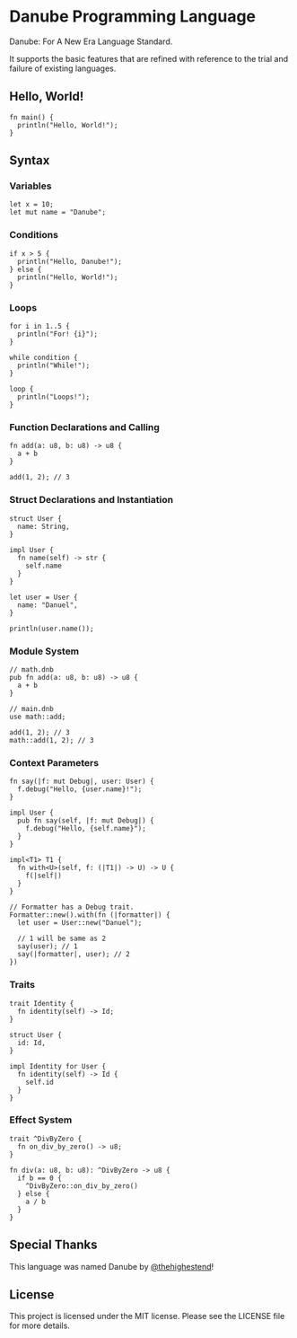 # Danube Programming Language

Danube: For A New Era Language Standard.

It supports the basic features that are refined with reference to the trial and failure of existing languages.

## Hello, World!

```danube
fn main() {
  println("Hello, World!");
}
```

## Syntax

### Variables

```danube
let x = 10;
let mut name = "Danube";
```

### Conditions

```danube
if x > 5 {
  println("Hello, Danube!");
} else {
  println("Hello, World!");
}
```

### Loops

```danube
for i in 1..5 {
  println("For! {i}");
}

while condition {
  println("While!");
}

loop {
  println("Loops!");
}
```

### Function Declarations and Calling

```danube
fn add(a: u8, b: u8) -> u8 {
  a + b
}

add(1, 2); // 3
```

### Struct Declarations and Instantiation

```danube
struct User {
  name: String,
}

impl User {
  fn name(self) -> str {
    self.name
  }
}

let user = User {
  name: "Danuel",
}

println(user.name());
```

### Module System

```danube
// math.dnb
pub fn add(a: u8, b: u8) -> u8 {
  a + b
}

// main.dnb
use math::add;

add(1, 2); // 3
math::add(1, 2); // 3
```

### Context Parameters

```danube
fn say(|f: mut Debug|, user: User) {
  f.debug("Hello, {user.name}!");
}

impl User {
  pub fn say(self, |f: mut Debug|) {
    f.debug("Hello, {self.name}");
  }
}

impl<T1> T1 {
  fn with<U>(self, f: (|T1|) -> U) -> U {
    f(|self|)
  }
}

// Formatter has a Debug trait.
Formatter::new().with(fn (|formatter|) {
  let user = User::new("Danuel");

  // 1 will be same as 2
  say(user); // 1
  say(|formatter|, user); // 2
})
```

### Traits

```danube
trait Identity {
  fn identity(self) -> Id;
}

struct User {
  id: Id,
}

impl Identity for User {
  fn identity(self) -> Id {
    self.id
  }
}
```

### Effect System

```danube
trait ^DivByZero {
  fn on_div_by_zero() -> u8;
}

fn div(a: u8, b: u8): ^DivByZero -> u8 {
  if b == 0 {
    ^DivByZero::on_div_by_zero()
  } else {
    a / b
  }
}
```

## Special Thanks

This language was named Danube by [@thehighestend](https://github.com/thehighestend)!

## License

This project is licensed under the MIT license. Please see the LICENSE file for more details.
